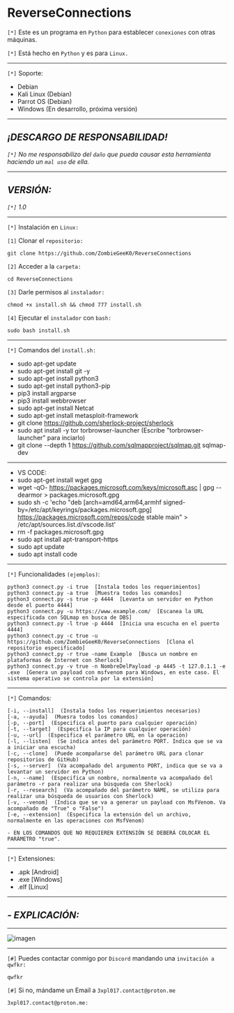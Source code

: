 # ReverseConnections

`[*]` Este es un programa en `Python` para establecer `conexiones` con otras máquinas.

`[*]` Está hecho en `Python` y es para `Linux.`

<hr>

`[*]` Soporte:

- Debian
- Kali Linux (Debian)
- Parrot OS (Debian)
- Windows (En desarrollo, próxima versión)

<hr>

## _¡DESCARGO DE RESPONSABILIDAD!_

_`[*]` No me responsabilizo del `daño` que pueda causar esta herramienta haciendo un `mal uso` de ella._

<hr>

## _VERSIÓN:_

_`[*]` 1.0_

<hr>
        
`[*]` Instalación en `Linux:`

`[1]` Clonar el `repositorio:`

    git clone https://github.com/ZombieGeeK0/ReverseConnections
`[2]` Acceder a la `carpeta:` 

    cd ReverseConnections
`[3]` Darle permisos al `instalador:`

    chmod +x install.sh && chmod 777 install.sh
`[4]` Ejecutar el `instalador` con `bash:`

    sudo bash install.sh

<hr>

`[*]` Comandos del `install.sh:`

- sudo apt-get update
- sudo apt-get install git -y
- sudo apt-get install python3
- sudo apt-get install python3-pip
- pip3 install argparse
- pip3 install webbrowser
- sudo apt-get install Netcat
- sudo apt-get install metasploit-framework
- git clone https://github.com/sherlock-project/sherlock
- sudo apt install -y tor torbrowser-launcher (Escribe "torbrowser-launcher" para inciarlo)
- git clone --depth 1 https://github.com/sqlmapproject/sqlmap.git sqlmap-dev
  
<hr>

- VS CODE:
- sudo apt-get install wget gpg
- wget -qO- https://packages.microsoft.com/keys/microsoft.asc | gpg --dearmor > packages.microsoft.gpg
- sudo sh -c 'echo "deb [arch=amd64,arm64,armhf signed-by=/etc/apt/keyrings/packages.microsoft.gpg] https://packages.microsoft.com/repos/code stable main" > /etc/apt/sources.list.d/vscode.list'
- rm -f packages.microsoft.gpg
- sudo apt install apt-transport-https
- sudo apt update
- sudo apt install code

<hr>

`[*]` Funcionalidades `(ejemplos)`:

    python3 connect.py -i true  [Instala todos los requerimientos]
    python3 connect.py -a true  [Muestra todos los comandos]
    python3 connect.py -s true -p 4444  [Levanta un servidor en Python desde el puerto 4444]
    python3 connect.py -u https://www.example.com/  [Escanea la URL especificada con SQLmap en busca de DBS]
    python3 connect.py -l true -p 4444  [Inicia una escucha en el puerto 4444]
    python3 connect.py -c true -u https://github.com/ZombieGeeK0/ReverseConnections  [Clona el repositorio especificado]
    python3 connect.py -r true -name Example  [Busca un nombre en plataformas de Internet con Sherlock]
    python3 connect.py -v true -n NombreDelPayload -p 4445 -t 127.0.1.1 -e .exe  [Genera un payload con msfvenom para Windows, en este caso. El sistema operativo se controla por la extensión]

<hr>

`[*]` Comandos:

    [-i, --install]  (Instala todos los requerimientos necesarios)
    [-a, --ayuda]  (Muesra todos los comandos)
    [-p, --port]  (Especifica el puerto para cualquier operación)
    [-t, --target]  (Especifica la IP para cualquier operación)
    [-u, --url]  (Especifica el parámetro URL en la operación)
    [-l, --listen]  (Se indica antes del parámetro PORT. Indica que se va a iniciar una escucha)
    [-c, --clone]  (Puede acompañarse del parámetro URL para clonar repositorios de GitHub)
    [-s, --server]  (Va acompañado del argumento PORT, indica que se va a levantar un servidor en Python)
    [-n, --name]  (Especifica un nombre, normalmente va acompañado del parámetro -r para realizar una búsqueda con Sherlock)
    [-r, --research]  (Va acompañado del parámetro NAME, se utiliza para realizar una búsqueda de usuarios con Sherlock)
    [-v, --venom]  (Indica que se va a generar un payload con MsfVenom. Va acompañado de "True" o "False")
    [-e, --extension]  (Especifica la extensión del un archivo, normalmente en las operaciones con MsfVenom)

`- EN LOS COMANDOS QUE NO REQUIEREN EXTENSIÓN SE DEBERÁ COLOCAR EL PARÁMETRO "true".`

<hr>

`[*]` Extensiones:

- .apk  [Android]
- .exe  [Windows]
- .elf [Linux]

<hr>

## _- EXPLICACIÓN:_


<hr>

![imagen](https://github.com/ZombieGeeK0/GodZilla/assets/158185295/156e5b7e-3cf9-4a3d-b018-34cc8e4532b9)

<hr>

`[#]` Puedes contactar conmigo por `Discord` mandando una `invitación a qwfkr:`

    qwfkr
`[#]` Si no, mándame un Email a `3xpl017.contact@proton.me`

    3xpl017.contact@proton.me:
